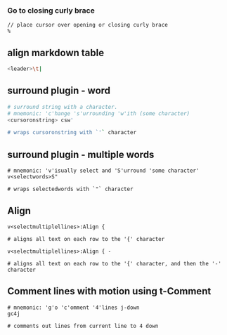 ### Go to closing curly brace
  
	// place cursor over opening or closing curly brace
	%
  

## align markdown table

```bash
<leader>\t|
```

## surround plugin - word

```bash
# surround string with a character.
# mnemonic: 'c'hange 's'urrounding 'w'ith (some character)
<cursoronstring> csw'  

# wraps cursoronstring with `'` character
```

## surround plugin - multiple words

```
# mnemonic: 'v'isually select and 'S'urround 'some character'
v<selectwords>S"

# wraps selectedwords with `"` character
```

## Align

```
v<selectmultiplellines>:Align {

# aligns all text on each row to the '{' character

v<selectmultiplellines>:Align { -

# aligns all text on each row to the '{' character, and then the '-' character
```


## Comment lines with motion using t-Comment

```
# mnemonic: 'g'o 'c'omment '4'lines j-down
gc4j

# comments out lines from current line to 4 down
```
